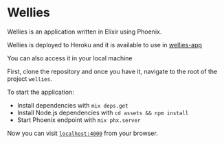 # Wellies

Wellies is an application written in Elixir using Phoenix. 

Wellies is deployed to Heroku and it is available to use in [wellies-app]( https://wellies-weather-app.herokuapp.com/)


You can also access it in your local machine

First, clone the repository and once you have it, navigate to the root of the project `wellies`.

To start the application:

  * Install dependencies with `mix deps.get`
  * Install Node.js dependencies with `cd assets && npm install`
  * Start Phoenix endpoint with `mix phx.server`

Now you can visit [`localhost:4000`](http://localhost:4000) from your browser.

